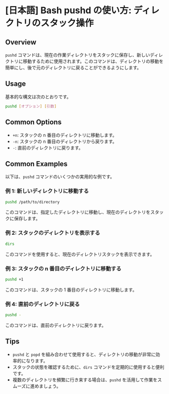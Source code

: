 # [日本語] Bash pushd の使い方: ディレクトリのスタック操作

## Overview
`pushd` コマンドは、現在の作業ディレクトリをスタックに保存し、新しいディレクトリに移動するために使用されます。このコマンドは、ディレクトリの移動を簡単にし、後で元のディレクトリに戻ることができるようにします。

## Usage
基本的な構文は次のとおりです。

```bash
pushd [オプション] [引数]
```

## Common Options
- `+n`: スタックの n 番目のディレクトリに移動します。
- `-n`: スタックの n 番目のディレクトリから戻ります。
- `-`: 直前のディレクトリに戻ります。

## Common Examples
以下は、`pushd` コマンドのいくつかの実用的な例です。

### 例 1: 新しいディレクトリに移動する
```bash
pushd /path/to/directory
```
このコマンドは、指定したディレクトリに移動し、現在のディレクトリをスタックに保存します。

### 例 2: スタックのディレクトリを表示する
```bash
dirs
```
このコマンドを使用すると、現在のディレクトリスタックを表示できます。

### 例 3: スタックの n 番目のディレクトリに移動する
```bash
pushd +1
```
このコマンドは、スタックの 1 番目のディレクトリに移動します。

### 例 4: 直前のディレクトリに戻る
```bash
pushd -
```
このコマンドは、直前のディレクトリに戻ります。

## Tips
- `pushd` と `popd` を組み合わせて使用すると、ディレクトリの移動が非常に効率的になります。
- スタックの状態を確認するために、`dirs` コマンドを定期的に使用すると便利です。
- 複数のディレクトリを頻繁に行き来する場合は、`pushd` を活用して作業をスムーズに進めましょう。
